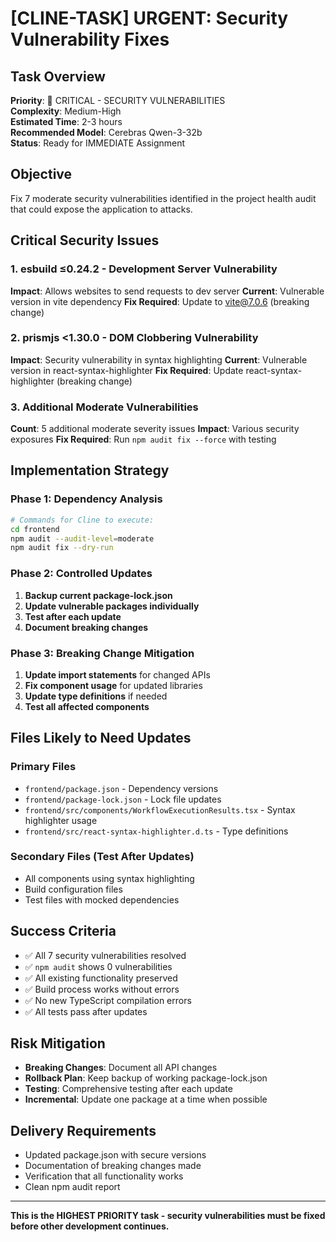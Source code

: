# [CLINE-TASK] URGENT: Security Vulnerability Fixes

## Task Overview
**Priority**: 🔴 CRITICAL - SECURITY VULNERABILITIES  
**Complexity**: Medium-High  
**Estimated Time**: 2-3 hours  
**Recommended Model**: Cerebras Qwen-3-32b  
**Status**: Ready for IMMEDIATE Assignment

## Objective
Fix 7 moderate security vulnerabilities identified in the project health audit that could expose the application to attacks.

## Critical Security Issues

### 1. esbuild ≤0.24.2 - Development Server Vulnerability
**Impact**: Allows websites to send requests to dev server
**Current**: Vulnerable version in vite dependency
**Fix Required**: Update to vite@7.0.6 (breaking change)

### 2. prismjs <1.30.0 - DOM Clobbering Vulnerability  
**Impact**: Security vulnerability in syntax highlighting
**Current**: Vulnerable version in react-syntax-highlighter
**Fix Required**: Update react-syntax-highlighter (breaking change)

### 3. Additional Moderate Vulnerabilities
**Count**: 5 additional moderate severity issues
**Impact**: Various security exposures
**Fix Required**: Run `npm audit fix --force` with testing

## Implementation Strategy

### Phase 1: Dependency Analysis
```bash
# Commands for Cline to execute:
cd frontend
npm audit --audit-level=moderate
npm audit fix --dry-run
```

### Phase 2: Controlled Updates
1. **Backup current package-lock.json**
2. **Update vulnerable packages individually**
3. **Test after each update**
4. **Document breaking changes**

### Phase 3: Breaking Change Mitigation
1. **Update import statements** for changed APIs
2. **Fix component usage** for updated libraries
3. **Update type definitions** if needed
4. **Test all affected components**

## Files Likely to Need Updates

### Primary Files
- `frontend/package.json` - Dependency versions
- `frontend/package-lock.json` - Lock file updates
- `frontend/src/components/WorkflowExecutionResults.tsx` - Syntax highlighter usage
- `frontend/src/react-syntax-highlighter.d.ts` - Type definitions

### Secondary Files (Test After Updates)
- All components using syntax highlighting
- Build configuration files
- Test files with mocked dependencies

## Success Criteria
- ✅ All 7 security vulnerabilities resolved
- ✅ `npm audit` shows 0 vulnerabilities
- ✅ All existing functionality preserved
- ✅ Build process works without errors
- ✅ No new TypeScript compilation errors
- ✅ All tests pass after updates

## Risk Mitigation
- **Breaking Changes**: Document all API changes
- **Rollback Plan**: Keep backup of working package-lock.json
- **Testing**: Comprehensive testing after each update
- **Incremental**: Update one package at a time when possible

## Delivery Requirements
- Updated package.json with secure versions
- Documentation of breaking changes made
- Verification that all functionality works
- Clean npm audit report

---
**This is the HIGHEST PRIORITY task - security vulnerabilities must be fixed before other development continues.**